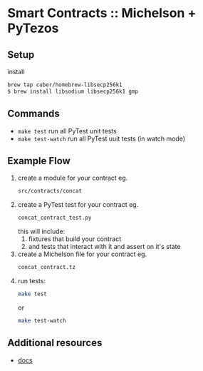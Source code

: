 Smart Contracts :: Michelson + PyTezos
===

Setup
---

install
```bash
brew tap cuber/homebrew-libsecp256k1
$ brew install libsodium libsecp256k1 gmp
```

Commands
---

 - ``make test`` run all PyTest unit tests
 - ``make test-watch`` run all PyTest uuit tests (in watch mode)

Example Flow
---

1. create a module for your contract eg.
   ```bash
   src/contracts/concat
   ```
2. create a PyTest test for your contract eg.
   ```bash
   concat_contract_test.py
   ```
   this will include:
   1. fixtures that build your contract
   2. and tests that interact with it and assert on it's state
3. create a Michelson file for your contract eg.
   ```bash
   concat_contract.tz
   ```
4. run tests:
   ```bash
   make test
   ```
   or
   ```bash
   make test-watch
   ```

Additional resources
---

 - [docs](https://github.com/baking-bad/pytezos)
